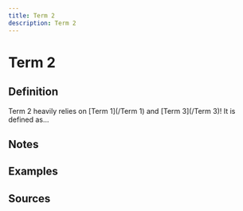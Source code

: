 ```yaml
---
title: Term 2
description: Term 2
---
```



# Term 2

## Definition
Term 2 heavily relies on [Term 1](/Term 1) and [Term 3](/Term 3)! It is defined as...

## Notes 

## Examples 

## Sources